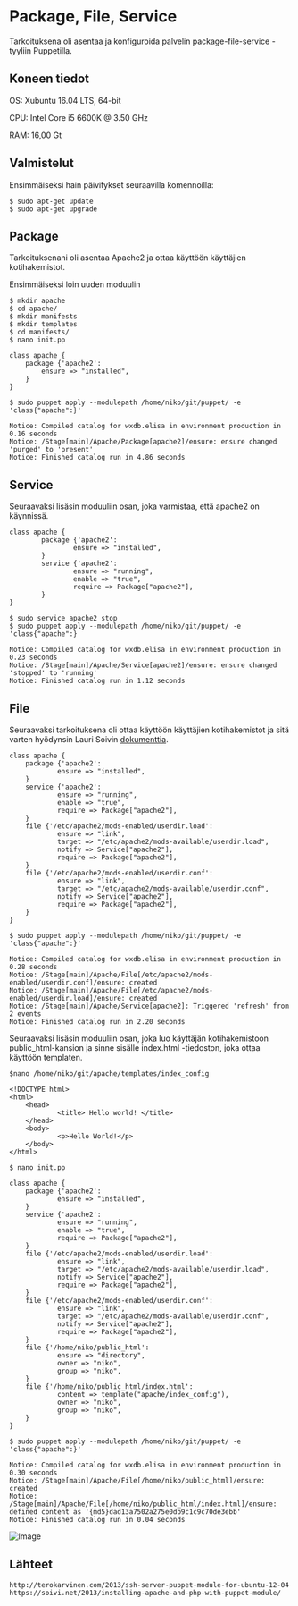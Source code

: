 # Package, File, Service
Tarkoituksena oli asentaa ja konfiguroida palvelin package-file-service -tyyliin Puppetilla.

## Koneen tiedot
OS: Xubuntu 16.04 LTS, 64-bit

CPU: Intel Core i5 6600K @ 3.50 GHz

RAM: 16,00 Gt

## Valmistelut

Ensimmäiseksi hain päivitykset seuraavilla komennoilla:

	$ sudo apt-get update
	$ sudo apt-get upgrade

## Package

Tarkoituksenani oli asentaa Apache2 ja ottaa käyttöön käyttäjien kotihakemistot.

Ensimmäiseksi loin uuden moduulin

	$ mkdir apache
	$ cd apache/
	$ mkdir manifests
	$ mkdir templates
	$ cd manifests/
	$ nano init.pp

	class apache {
		package {'apache2':
			ensure => "installed",
		}
	}

	$ sudo puppet apply --modulepath /home/niko/git/puppet/ -e 'class{"apache":}'

	Notice: Compiled catalog for wxdb.elisa in environment production in 0.16 seconds
	Notice: /Stage[main]/Apache/Package[apache2]/ensure: ensure changed 'purged' to 'present'
	Notice: Finished catalog run in 4.86 seconds

## Service

Seuraavaksi lisäsin moduuliin osan, joka varmistaa, että apache2 on käynnissä.

	class apache {
        	package {'apache2':
                	ensure => "installed",
        	}
        	service {'apache2':
                	ensure => "running",
                	enable => "true",
                	require => Package["apache2"],
        	}	
	}

	$ sudo service apache2 stop
	$ sudo puppet apply --modulepath /home/niko/git/puppet/ -e 'class{"apache":}

	Notice: Compiled catalog for wxdb.elisa in environment production in 0.23 seconds
	Notice: /Stage[main]/Apache/Service[apache2]/ensure: ensure changed 'stopped' to 'running'
	Notice: Finished catalog run in 1.12 seconds

## File

Seuraavaksi tarkoituksena oli ottaa käyttöön käyttäjien kotihakemistot ja sitä varten hyödynsin Lauri Soivin [dokumenttia](https://soivi.net/2013/installing-apache-and-php-with-puppet-module/).

	class apache {
		package {'apache2':
		        ensure => "installed",
		}
		service {'apache2':
		        ensure => "running",
		        enable => "true",
		        require => Package["apache2"],
		}
		file {'/etc/apache2/mods-enabled/userdir.load':
		        ensure => "link",
		        target => "/etc/apache2/mods-available/userdir.load",
		        notify => Service["apache2"],
		        require => Package["apache2"],
		}
		file {'/etc/apache2/mods-enabled/userdir.conf':
		        ensure => "link",
		        target => "/etc/apache2/mods-available/userdir.conf",
		        notify => Service["apache2"],
		        require => Package["apache2"],
		}
	}

	$ sudo puppet apply --modulepath /home/niko/git/puppet/ -e 'class{"apache":}'

	Notice: Compiled catalog for wxdb.elisa in environment production in 0.28 seconds
	Notice: /Stage[main]/Apache/File[/etc/apache2/mods-enabled/userdir.conf]/ensure: created
	Notice: /Stage[main]/Apache/File[/etc/apache2/mods-enabled/userdir.load]/ensure: created
	Notice: /Stage[main]/Apache/Service[apache2]: Triggered 'refresh' from 2 events
	Notice: Finished catalog run in 2.20 seconds

Seuraavaksi lisäsin moduuliin osan, joka luo käyttäjän kotihakemistoon public_html-kansion ja sinne sisälle index.html -tiedoston, joka ottaa käyttöön templaten.

	$nano /home/niko/git/apache/templates/index_config

	<!DOCTYPE html>
	<html>
		<head>
		        <title> Hello world! </title>
		</head>
		<body>
		        <p>Hello World!</p>
		</body>
	</html>

	$ nano init.pp

	class apache {
		package {'apache2':
		        ensure => "installed",
		}
		service {'apache2':
		        ensure => "running",
		        enable => "true",
		        require => Package["apache2"],
		}
		file {'/etc/apache2/mods-enabled/userdir.load':
		        ensure => "link",
		        target => "/etc/apache2/mods-available/userdir.load",
		        notify => Service["apache2"],
		        require => Package["apache2"],
		}
		file {'/etc/apache2/mods-enabled/userdir.conf':
		        ensure => "link",
		        target => "/etc/apache2/mods-available/userdir.conf",
		        notify => Service["apache2"],
		        require => Package["apache2"],
		}
		file {'/home/niko/public_html':
		        ensure => "directory",
		        owner => "niko",
		        group => "niko",
		}
		file {'/home/niko/public_html/index.html':
		        content => template("apache/index_config"),
		        owner => "niko",
		        group => "niko",
		}
	}

	$ sudo puppet apply --modulepath /home/niko/git/puppet/ -e 'class{"apache":}'

	Notice: Compiled catalog for wxdb.elisa in environment production in 0.30 seconds
	Notice: /Stage[main]/Apache/File[/home/niko/public_html]/ensure: created
	Notice: /Stage[main]/Apache/File[/home/niko/public_html/index.html]/ensure: defined content as '{md5}dad13a7502a275e0db9c1c9c70de3ebb'
	Notice: Finished catalog run in 0.04 seconds

![Image](https://github.com/nikaar/puppet/blob/master/apache/puppet2.png "Hello World!")

## Lähteet

	http://terokarvinen.com/2013/ssh-server-puppet-module-for-ubuntu-12-04
	https://soivi.net/2013/installing-apache-and-php-with-puppet-module/

